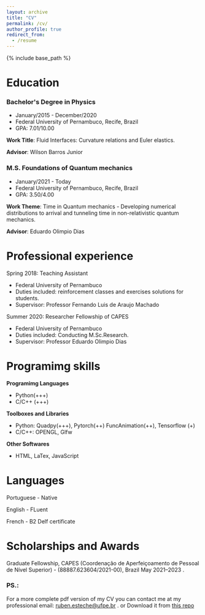 ```yaml
---
layout: archive
title: "CV"
permalink: /cv/
author_profile: true
redirect_from:
  - /resume
---
```


{% include base_path %}

 

Education
======
### Bachelor's Degree in Physics

* January/2015 - December/2020
* Federal University of Pernambuco, Recife, Brazil
* GPA: 7.01/10.00

__Work Title__: Fluid Interfaces: Curvature relations and Euler elastics.

__Advisor__: Wilson Barros Junior

### M.S. Foundations of Quantum mechanics

* January/2021 - Today
* Federal University of Pernambuco, Recife, Brazil
* GPA: 3.50/4.00

__Work Theme__: Time in Quantum mechanics - Developing numerical distributions to arrival and tunneling time in non-relativistic quantum mechanics.

__Advisor__: Eduardo Olimpio Dias


Professional experience
======
 Spring 2018: Teaching Assistant
 
  * Federal University of Pernambuco
  * Duties included: reinforcement classes and exercises solutions for students.
  * Supervisor: Professor Fernando Luis de Araujo Machado 


 Summer 2020: Researcher Fellowship of CAPES
  * Federal University of Pernambuco
  * Duties included: Conducting M.Sc.Research.
  * Supervisor: Professor Eduardo Olimpio Dias
  
Programimg skills
======
__Programimg Languages__

* Python(+++)
* C/C++ (+++)

__Toolboxes and Libraries__

* Python: Quadpy(+++), Pytorch(++) FuncAnimation(++), Tensorflow (+)  
* C/C++: OPENGL, Glfw

__Other Softwares__

* HTML, LaTex, JavaScript

Languages
======
Portuguese - Native

English - FLuent

French - B2 Delf certificate

Scholarships and Awards
======
Graduate Fellowship, CAPES (Coordenação de Aperfeiçoamento de Pessoal de Nível Superior) - (88887.623604/2021-00), Brazil May 2021–2023 .  
### PS.:
For a more complete pdf version of my CV you can contact me at my professional email: ruben.esteche@ufpe.br . or Download it from [this repo](https://github.com/REsteche/master_works/blob/master/CV.pdf)

